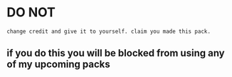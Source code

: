 # DO NOT
    change credit and give it to yourself. claim you made this pack.
## if you do this you will be blocked from using any of my upcoming packs
